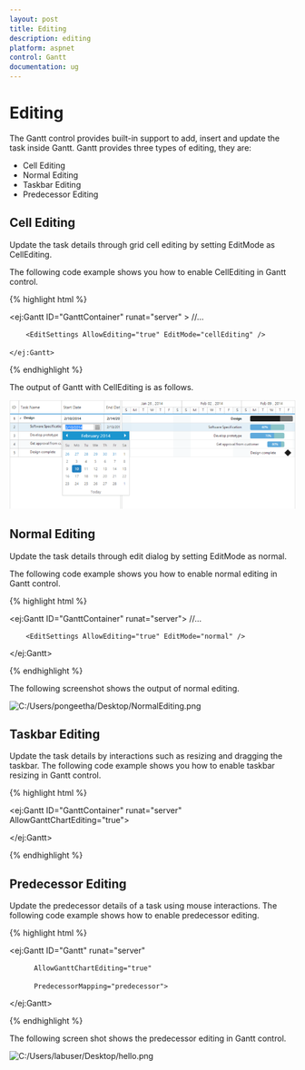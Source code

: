 ```yaml
---
layout: post
title: Editing
description: editing
platform: aspnet
control: Gantt
documentation: ug
---
```


# Editing

The Gantt control provides built-in support to add, insert and update the task inside Gantt. Gantt provides three types of editing, they are:

* Cell Editing
* Normal Editing
* Taskbar Editing
* Predecessor Editing



## Cell Editing

Update the task details through grid cell editing by setting EditMode as CellEditing.

The following code example shows you how to enable CellEditing in Gantt control.



{% highlight html %}

<ej:Gantt ID="GanttContainer" runat="server" > //…

        <EditSettings AllowEditing="true" EditMode="cellEditing" />

    </ej:Gantt>





{% endhighlight %}



The output of Gantt with CellEditing is as follows.



![](Editing_images/Editing_img1.png)



## Normal Editing

Update the task details through edit dialog by setting EditMode as normal.

The following code example shows you how to enable normal editing in Gantt control.

{% highlight html %}



<ej:Gantt ID="GanttContainer" runat="server"> //…

        <EditSettings AllowEditing="true" EditMode="normal" />

 </ej:Gantt>



{% endhighlight %}



The following screenshot shows the output of normal editing.



![C:/Users/pongeetha/Desktop/NormalEditing.png](Editing_images/Editing_img2.png)



## Taskbar Editing

Update the task details by interactions such as resizing and dragging the taskbar. The following code example shows you how to enable taskbar resizing in Gantt control.



{% highlight html %}



<ej:Gantt ID="GanttContainer" runat="server" AllowGanttChartEditing="true">

</ej:Gantt>



{% endhighlight %}





## Predecessor Editing

Update the predecessor details of a task using mouse interactions. The following code example shows how to enable predecessor editing.





{% highlight html %}



<ej:Gantt ID="Gantt" runat="server" 

          AllowGanttChartEditing="true"

          PredecessorMapping="predecessor">



 </ej:Gantt>



{% endhighlight %}



The following screen shot shows the predecessor editing in Gantt control.

![C:/Users/labuser/Desktop/hello.png](Editing_images/Editing_img3.png) 



